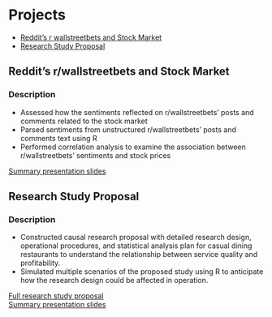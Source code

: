 # Projects

  - [Reddit’s r wallstreetbets and Stock Market](#reddits-r-wallstreetbets-and-stock-market)
  - [Research Study Proposal](#research-study-proposal)

## Reddit’s r/wallstreetbets and Stock Market

### Description
- Assessed how the sentiments reflected on r/wallstreetbets’ posts and comments related to the stock market  
- Parsed sentiments from unstructured r/wallstreetbets’ posts and comments text using R
- Performed correlation analysis to examine the association between r/wallstreetbets’ sentiments and stock prices

[Summary presentation slides](https://github.com/Tsz-Man-Derek-Chow/Tsz-Man-Derek-Chow/blob/main/projects/Reddit%E2%80%99s%20r%20wallstreetbets%20and%20Stock%20Market/Reddit%E2%80%99s%20r%20wallstreetbets%20and%20Stock%20Market.pdf)


## Research Study Proposal

### Description
- Constructed causal research proposal with detailed research design, operational procedures, and statistical analysis plan for casual dining restaurants to understand the relationship between service quality and profitability.
- Simulated multiple scenarios of the proposed study using R to anticipate how the research design could be affected in operation.

[Full research study proposal](http://rpubs.com/DCHOW99/936327)  
[Summary presentation slides](https://github.com/Tsz-Man-Derek-Chow/Tsz-Man-Derek-Chow/blob/main/projects/Research%20Study%20Proposal/Research%20Study%20Proposal%20Summary%20Slides.pdf)